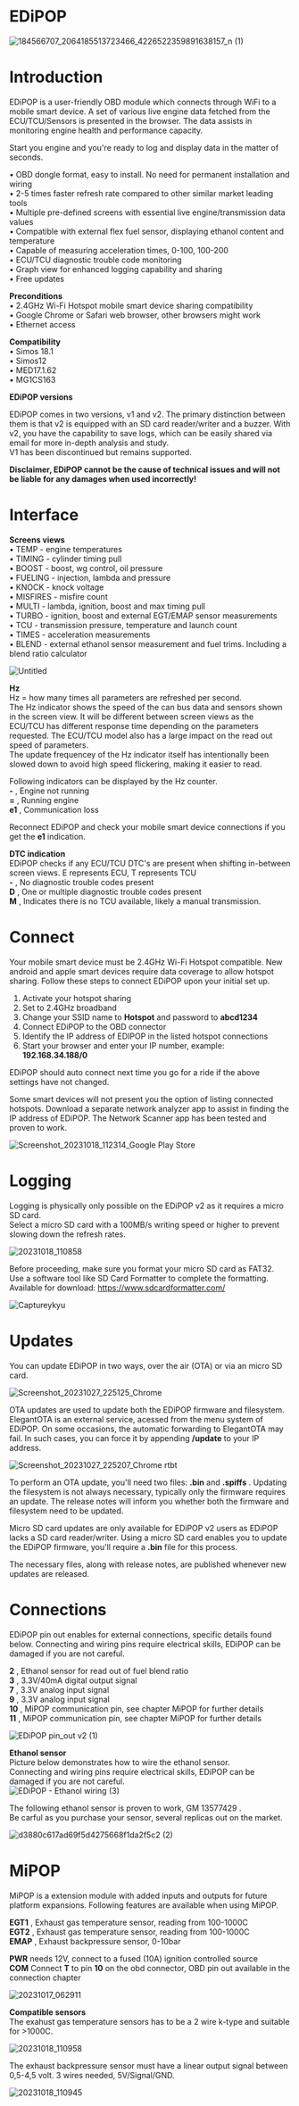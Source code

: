 # EDiPOP

![184566707_2064185513723466_4226522359891638157_n (1)](https://github.com/Popov77/EDiPOP/assets/59052047/8b256e4f-fe04-46b0-a9ae-b84b460ad3ec)  


# Introduction

EDiPOP is a user-friendly OBD module which connects through WiFi to a mobile smart device. 
A set of various live engine data fetched from the ECU/TCU/Sensors is presented in the browser. The data assists in monitoring engine health and performance capacity. 

Start you engine and you're ready to log and display data in the matter of seconds.  

• OBD dongle format, easy to install. No need for permanent installation and wiring  
• 2-5 times faster refresh rate compared to other similar market leading tools   
• Multiple pre-defined screens with essential live engine/transmission data values   
• Compatible with external flex fuel sensor, displaying ethanol content and temperature  
• Capable of measuring acceleration times, 0-100, 100-200   
• ECU/TCU diagnostic trouble code monitoring  
• Graph view for enhanced logging capability and sharing  
• Free updates  

**Preconditions**  
• 2.4GHz Wi-Fi Hotspot mobile smart device sharing compatibility  
• Google Chrome or Safari web browser, other browsers might work   
• Ethernet access  

**Compatibility**   
• Simos 18.1  
• Simos12   
• MED17.1.62  
• MG1CS163  

**EDiPOP versions**   

EDiPOP comes in two versions, v1 and v2. The primary distinction between them is that v2 is equipped with an SD card reader/writer and a buzzer. With v2, you have the capability to save logs, which can be easily shared via email for more in-depth analysis and study.  
V1 has been discontinued but remains supported.

**Disclaimer, EDiPOP cannot be the cause of technical issues and will not be liable for any damages when used incorrectly!**  
  
# Interface

**Screens views**  
• TEMP - engine temperatures  
• TIMING - cylinder timing pull  
• BOOST - boost, wg control, oil pressure   
• FUELING - injection, lambda and pressure  
• KNOCK - knock voltage  
• MISFIRES - misfire count  
• MULTI - lambda, ignition, boost and max timing pull    
• TURBO - ignition, boost and external EGT/EMAP sensor measurements   
• TCU - transmission pressure, temperature and launch count  
• TIMES - acceleration measurements  
• BLEND - external ethanol sensor measurement and fuel trims. Including a blend ratio calculator 

![Untitled](https://github.com/Popov77/EDiPOP/assets/59052047/2f81678f-2400-4933-82f6-b58b6420b510)  

**Hz**  
Hz = how many times all parameters are refreshed per second.  
The Hz indicator shows the speed of the can bus data and sensors shown in the screen view. It will be different between screen views as the ECU/TCU has different response time depending on the parameters requested. The ECU/TCU model also has a large impact on the read out speed of parameters.  
The update frequencey of the Hz indicator itself has intentionally been slowed down to avoid high speed flickering, making it easier to read.   

Following indicators can be displayed by the Hz counter.  
**-** , Engine not running   
**=** , Running engine  
**e1** , Communication loss  

Reconnect EDiPOP and check your mobile smart device connections if you get the **e1** indication.     

**DTC indication**  
EDiPOP checks if any ECU/TCU DTC's are present when shifting in-between screen views. E represents ECU, T represents TCU  
**-** , No diagnostic trouble codes present    
**D** , One or multiple diagnostic trouble codes present   
**M** , Indicates there is no TCU available, likely a manual transmission.  

# Connect  
Your mobile smart device must be 2.4GHz Wi-Fi Hotspot compatible. New android and apple smart devices require data coverage to allow hotspot sharing. 
Follow these steps to connect EDiPOP upon your initial set up.  
1. Activate your hotspot sharing  
2. Set to 2.4GHz broadband  
3. Change your SSID name to **Hotspot** and password to **abcd1234**  
4. Connect EDiPOP to the OBD connector    
5. Identify the IP address of EDIPOP in the listed hotspot connections  
6. Start your browser and enter your IP number, example: **192.168.34.188/0**  

EDiPOP should auto connect next time you go for a ride if the above settings have not changed.  

Some smart devices will not present you the option of listing connected hotspots. Download a separate network analyzer app to assist in finding the IP address of EDiPOP. The Network Scanner app has been tested and proven to work.  

![Screenshot_20231018_112314_Google Play Store](https://github.com/Popov77/EDiPOP/assets/59052047/dca41941-f04b-4a7f-948a-e340f1bdcd5d)

# Logging  

Logging is physically only possible on the EDiPOP v2 as it requires a micro SD card.   
Select a micro SD card with a 100MB/s writing speed or higher to prevent slowing down the refresh rates.  

![20231018_110858](https://github.com/Popov77/EDiPOP/assets/59052047/2aad8026-5a92-4c3c-9a14-33f1b314b8f0)

Before proceeding, make sure you format your micro SD card as FAT32. Use a software tool like SD Card Formatter to complete the formatting.  
Available for download: https://www.sdcardformatter.com/  

![Captureykyu](https://github.com/Popov77/EDiPOP/assets/59052047/e285fadd-0f1c-4a57-81fa-1660abf78757)

# Updates  
You can update EDiPOP in two ways, over the air (OTA) or via an micro SD card.    

![Screenshot_20231027_225125_Chrome](https://github.com/Popov77/EDiPOP/assets/59052047/ddb2e017-c705-42a7-a83e-c4fbb76fec78)

OTA updates are used to update both the EDiPOP firmware and filesystem. ElegantOTA is an external service, acessed from the menu system of EDiPOP. On some occasions, the automatic forwarding to ElegantOTA may fail. In such cases, you can force it by appending **/update** to your IP address.

![Screenshot_20231027_225207_Chrome rtbt](https://github.com/Popov77/EDiPOP/assets/59052047/19978c5c-ab97-49d5-9299-723985cc8df8)

To perform an OTA update, you'll need two files: **.bin** and **.spiffs** . Updating the filesystem is not always necessary, typically only the firmware requires an update. The release notes will inform you whether both the firmware and filesystem need to be updated.

Micro SD card updates are only available for EDiPOP v2 users as EDiPOP lacks a SD card reader/writer. Using a micro SD card enables you to update the EDiPOP firmware, you'll require a **.bin** file for this process.  
 
The necessary files, along with release notes, are published whenever new updates are released.

# Connections  
EDiPOP pin out enables for external connections, specific details found below. 
Connecting and wiring pins require electrical skills, EDiPOP can be damaged if you are not careful.  

**2** , Ethanol sensor for read out of fuel blend ratio        
**3** , 3.3V/40mA digital output signal   
**7** , 3.3V analog input signal  
**9** , 3.3V analog input signal     
**10** , MiPOP communication pin, see chapter MiPOP for further details    
**11** , MiPOP communication pin, see chapter MiPOP for further details    

![EDiPOP pin_out v2 (1)](https://github.com/Popov77/EDiPOP/assets/59052047/aaede381-d03b-40b0-b5d8-6e7d6cd0bae6)  

**Ethanol sensor**  
Picture below demonstrates how to wire the ethanol sensor.  
Connecting and wiring pins require electrical skills, EDiPOP can be damaged if you are not careful.  
![EDiPOP - Ethanol wiring (3)](https://github.com/Popov77/EDiPOP/assets/59052047/fa5b2673-840c-420e-88e0-9d5415ec2be8)  

The following ethanol sensor is proven to work, GM 13577429 .  
Be carful as you purchase your sensor, several replicas out on the market. 

![d3880c617ad69f5d4275668f1da2f5c2 (2)](https://github.com/Popov77/EDiPOP/assets/59052047/1cd5f30b-cd5e-4aa4-8bf5-b3dcdf74eb46)  

# MiPOP  
MiPOP is a extension module with added inputs and outputs for future platform expansions. 
Following features are available when using MiPOP.  

**EGT1** , Exhaust gas temperature sensor, reading from 100-1000C  
**EGT2** , Exhaust gas temperature sensor, reading from 100-1000C    
**EMAP** , Exhaust backpressure sensor, 0-10bar  

**PWR** needs 12V, connect to a fused (10A) ignition controlled source    
**COM** Connect **T** to pin **10** on the obd connector, OBD pin out available in the connection chapter    

![20231017_062911](https://github.com/Popov77/EDiPOP/assets/59052047/6299f174-a1fb-4272-81d0-b1c2dc984979)

**Compatible sensors**  
The exahust gas temperature sensors has to be a 2 wire k-type and suitable for >1000C.  

![20231018_110958](https://github.com/Popov77/EDiPOP/assets/59052047/c50a7678-6c61-49a3-87e1-355d92f29b8c)


The exhaust backpressure sensor must have a linear output signal between 0,5-4,5 volt. 3 wires needed, 5V/Signal/GND.    
 
![20231018_110945](https://github.com/Popov77/EDiPOP/assets/59052047/94b1c2b9-5672-463f-a522-81e091b2870d)









